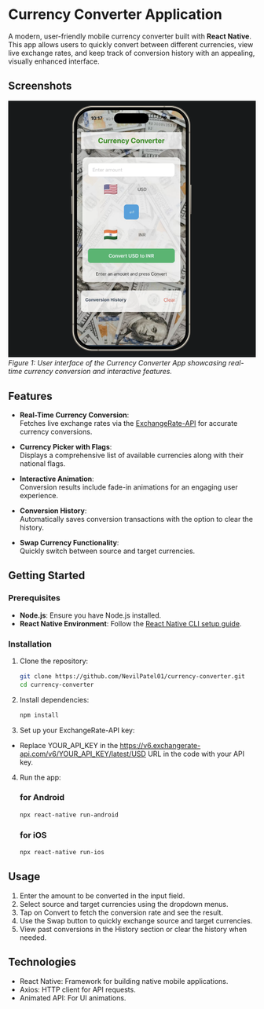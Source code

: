 # Currency Converter Application

A modern, user-friendly mobile currency converter built with **React Native**. This app allows users to quickly convert between different currencies, view live exchange rates, and keep track of conversion history with an appealing, visually enhanced interface.

## Screenshots

![Currency Converter App Interface](/assets/currencyconverterapp.png)
*Figure 1: User interface of the Currency Converter App showcasing real-time currency conversion and interactive features.*

## Features

- **Real-Time Currency Conversion**:  
  Fetches live exchange rates via the [ExchangeRate-API](https://www.exchangerate-api.com/) for accurate currency conversions.

- **Currency Picker with Flags**:  
  Displays a comprehensive list of available currencies along with their national flags.

- **Interactive Animation**:  
  Conversion results include fade-in animations for an engaging user experience.

- **Conversion History**:  
  Automatically saves conversion transactions with the option to clear the history.

- **Swap Currency Functionality**:  
  Quickly switch between source and target currencies.

## Getting Started

### Prerequisites

- **Node.js**: Ensure you have Node.js installed.
- **React Native Environment**: Follow the [React Native CLI setup guide](https://reactnative.dev/docs/environment-setup).

### Installation

1. Clone the repository:  
   ```bash  
   git clone https://github.com/NevilPatel01/currency-converter.git  
   cd currency-converter  
   ```
2. Install dependencies:

    ```bash
    npm install  
    ```

3. Set up your ExchangeRate-API key:
-   Replace YOUR_API_KEY in the https://v6.exchangerate-api.com/v6/YOUR_API_KEY/latest/USD URL in the code with your API key.

4. Run the app:
    ### for Android
    ```bash
    npx react-native run-android
    ```
    ### for iOS
    ```bash
    npx react-native run-ios
    ```
## Usage

1.  Enter the amount to be converted in the input field.
2.  Select source and target currencies using the dropdown menus.
3.  Tap on Convert to fetch the conversion rate and see the result.
4.  Use the Swap button to quickly exchange source and target currencies.
5.  View past conversions in the History section or clear the history when needed.

## Technologies
-   React Native: Framework for building native mobile applications.
-   Axios: HTTP client for API requests.
-   Animated API: For UI animations.